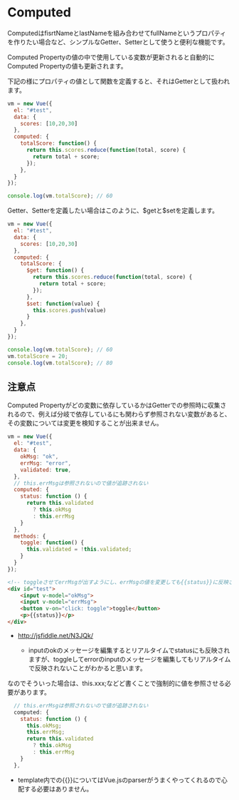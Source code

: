 # Computed

ComputedはfisrtNameとlastNameを組み合わせてfullNameというプロパティを作りたい場合など、シンプルなGetter、Setterとして使うと便利な機能です。

Computed Propertyの値の中で使用している変数が更新されると自動的にComputed Propertyの値も更新されます。

下記の様にプロパティの値として関数を定義すると、それはGetterとして扱われます。

```javascript
vm = new Vue({
  el: "#test",
  data: {
    scores: [10,20,30]
  },
  computed: {
    totalScore: function() {
      return this.scores.reduce(function(total, score) {
        return total + score;
      });
    },
  }
});

console.log(vm.totalScore); // 60
```

Getter、Setterを定義したい場合はこのように、\$getと\$setを定義します。

```javascript
vm = new Vue({
  el: "#test",
  data: {
    scores: [10,20,30]
  },
  computed: {
    totalScore: {
      $get: function() {
        return this.scores.reduce(function(total, score) {
          return total + score;
        });
      },
      $set: function(value) {
        this.scores.push(value)
      }
    },
  }
});

console.log(vm.totalScore); // 60
vm.totalScore = 20;
console.log(vm.totalScore); // 80
```

## 注意点

Computed Propertyがどの変数に依存しているかはGetterでの参照時に収集されるので、例えば分岐で依存しているにも関わらず参照されない変数があると、その変数については変更を検知することが出来ません。

```javascript
vm = new Vue({
  el: "#test",
  data: {
    okMsg: "ok",
    errMsg: "error",
    validated: true,
  },
  // this.errMsgは参照されないので値が追跡されない
  computed: {
    status: function () {
      return this.validated
        ? this.okMsg
        : this.errMsg
    }
  },
  methods: {
    toggle: function() {
      this.validated = !this.validated;
    }
  }
});
```
```html
<!-- toggleさせてerrMsgが出すようにし、errMsgの値を変更しても{{status}}に反映されない -->
<div id="test">
    <input v-model="okMsg">
    <input v-model="errMsg">
    <button v-on="click: toggle">toggle</button>
    <p>{{status}}</p>
</div>
```

* http://jsfiddle.net/N3JQk/

  * inputのokのメッセージを編集するとリアルタイムでstatusにも反映されますが、toggleしてerrorのinputのメッセージを編集してもリアルタイムで反映されないことがわかると思います。


なのでそういった場合は、this.xxx;などど書くことで強制的に値を参照させる必要があります。
```javascript
  // this.errMsgは参照されないので値が追跡されない
  computed: {
    status: function () {
      this.okMsg;
      this.errMsg;
      return this.validated
        ? this.okMsg
        : this.errMsg
    }
  },
```
* template内での{{}}についてはVue.jsのparserがうまくやってくれるので心配する必要はありません。


